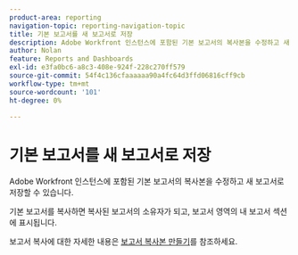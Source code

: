 ```yaml
---
product-area: reporting
navigation-topic: reporting-navigation-topic
title: 기본 보고서를 새 보고서로 저장
description: Adobe Workfront 인스턴스에 포함된 기본 보고서의 복사본을 수정하고 새 보고서로 저장할 수 있습니다.
author: Nolan
feature: Reports and Dashboards
exl-id: e3fa0bc6-a8c3-408e-924f-228c270ff579
source-git-commit: 54f4c136cfaaaaaa90a4fc64d3ffd06816cff9cb
workflow-type: tm+mt
source-wordcount: '101'
ht-degree: 0%

---
```


# 기본 보고서를 새 보고서로 저장

Adobe Workfront 인스턴스에 포함된 기본 보고서의 복사본을 수정하고 새 보고서로 저장할 수 있습니다.

기본 보고서를 복사하면 복사된 보고서의 소유자가 되고, 보고서 영역의 내 보고서 섹션에 표시됩니다.

보고서 복사에 대한 자세한 내용은 [보고서 복사본 만들기](../../../reports-and-dashboards/reports/creating-and-managing-reports/create-copy-report.md)를 참조하세요.
